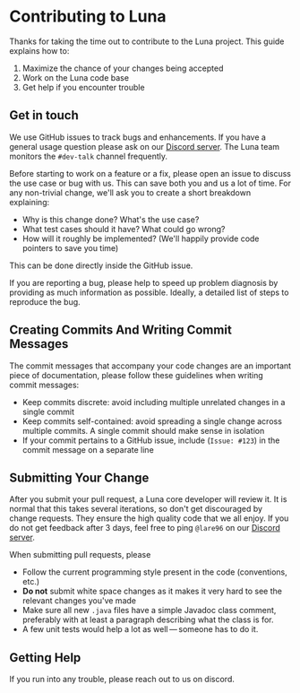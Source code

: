 # Contributing to Luna
Thanks for taking the time out to contribute to the Luna project. This guide explains how to:
 1. Maximize the chance of your changes being accepted
 2. Work on the Luna code base
 3. Get help if you encounter trouble
 
## Get in touch

We use GitHub issues to track bugs and enhancements. If you have a general usage question please ask on our [Discord server](https://discord.gg/bqkGY7cmVX). The Luna team monitors the `#dev-talk` channel frequently.

Before starting to work on a feature or a fix, please open an issue to discuss the use case or bug with us. This can save both you and us a lot of time.
For any non-trivial change, we'll ask you to create a short breakdown explaining:

* Why is this change done? What's the use case?
* What test cases should it have? What could go wrong?
* How will it roughly be implemented? (We'll happily provide code pointers to save you time)

This can be done directly inside the GitHub issue.

If you are reporting a bug, please help to speed up problem diagnosis by providing as much information as possible.
Ideally, a detailed list of steps to reproduce the bug.

## Creating Commits And Writing Commit Messages

The commit messages that accompany your code changes are an important piece of documentation, please follow these guidelines when writing commit messages:

* Keep commits discrete: avoid including multiple unrelated changes in a single commit
* Keep commits self-contained: avoid spreading a single change across multiple commits. A single commit should make sense in isolation
* If your commit pertains to a GitHub issue, include (`Issue: #123`) in the commit message on a separate line

## Submitting Your Change

After you submit your pull request, a Luna core developer will review it. It is normal that this takes several iterations, so don't get discouraged by change requests. They ensure the high quality code that we all enjoy.
If you do not get feedback after 3 days, feel free to ping `@lare96` on our [Discord server](https://discord.gg/udCqykV).

When submitting pull requests, please
- Follow the current programming style present in the code (conventions, etc.)
- <b>Do not</b> submit white space changes as it makes it very hard to see the relevant changes you've made
- Make sure all new `.java` files have a simple Javadoc class comment, preferably with at least a paragraph describing what the class is for.
- A few unit tests would help a lot as well — someone has to do it.

## Getting Help

If you run into any trouble, please reach out to us on discord. 